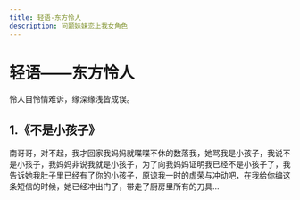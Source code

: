```yaml
---
title: 轻语-东方怜人
description: 问题妹妹恋上我女角色
---
```


# 轻语——东方怜人
怜人自怜情难诉，缘深缘浅皆成误。
## 1.《不是小孩子》
南哥哥，对不起，我才回家我妈妈就喋喋不休的数落我，她骂我是小孩子，我说不是小孩子，我妈妈非说我就是小孩子，为了向我妈妈证明我已经不是小孩子了，我告诉她我肚子里已经有了你的小孩子，原谅我一时的虚荣与冲动吧，在我给你编这条短信的时候，她已经冲出门了，带走了厨房里所有的刀具...

<br>
<Twikoo :key="echoes-lr" />